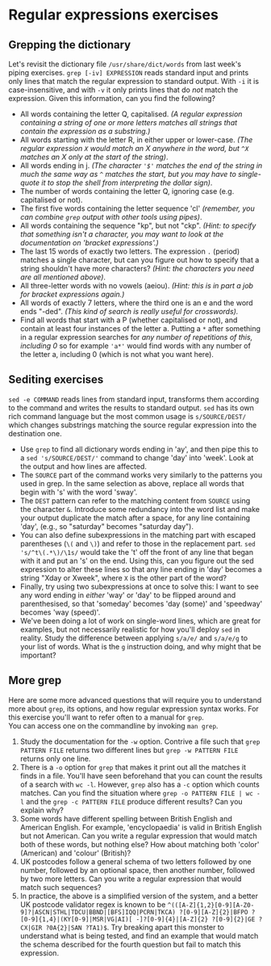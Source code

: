 # Regular expressions exercises

## Grepping the dictionary 

Let's revisit the dictionary file `/usr/share/dict/words` from last week's piping exercises. `grep [-iv] EXPRESSION` reads standard input and prints only lines that match the regular expression to standard output. With `-i` it is case-insensitive, and with `-v` it only prints lines that do _not_ match the expression. Given this information, can you find the following?
  
  * All words containing the letter Q, capitalised. _(A regular expression containing a string of one or more letters matches all strings that contain the expression as a substring.)_
  * All words starting with the letter R, in either upper or lower-case. _(The regular expression `X` would match an X anywhere in the word, but `^X` matches an X only at the start of the string)_. 
  * All words ending in j. _(The character `'$'` matches the end of the string in much the same way as `^` matches the start, but you may have to single-quote it to stop the shell from interpreting the dollar sign)_. 
  * The number of words containing the letter Q, ignoring case (e.g. capitalised or not).
  * The first five words containing the letter sequence 'cl' _(remember, you can combine `grep` output with other tools using pipes)_.
  * All words containing the sequence "kp", but not "ckp". _(Hint: to specify that something _isn't_ a character, you may want to look at the documentation on 'bracket expressions'.)_
  * The last 15 words of exactly two letters. The expression `.` (period) matches a single character, but can you figure out how to specify that a string shouldn't have more characters? _(Hint: the characters you need are all mentioned above)_. 
  * All three-letter words with no vowels (aeiou). _(Hint: this is in part a job for bracket expressions again.)_
  * All words of exactly 7 letters, where the third one is an e and the word
    ends "-ded". _(This kind of search is really useful for crosswords)._ 
  * Find all words that start with a P (whether capitalised or not), and contain
    at least four instances of the letter a. Putting a `*` after something in a
regular expression searches for _any number of repetitions of this, including 0_
so for example `'a*'` would find words with any number of the letter a,
including 0 (which is not what you want here).  

## Sediting exercises

`sed -e COMMAND` reads lines from standard input, transforms them according to
the command and writes the results to standard output. `sed` has its own rich
command language but the most common usage is `s/SOURCE/DEST/` which changes
substrings matching the source regular expression into the destination one.

 * Use `grep` to find all dictionary words ending in 'ay', and then pipe this to
   a `sed 's/SOURCE/DEST/'` command to change 'day' into 'week'. Look at the
output and how lines are affected.
 * The `SOURCE` part of the command works very similarly to the patterns you
   used in grep.  In the same selection as above, replace all words that begin
with 's' with the word 'sway'. 
 * The `DEST` pattern can refer to the matching content from `SOURCE` using the
   character `&`. Introduce some redundancy into the word list and make your
output duplicate the match after a space, for any line containing 'day', (e.g.,
so "saturday" becomes "saturday day").
 * You can also define subexpressions in the matching part with escaped
   parentheses (`\(` and `\)`) and refer to those in the replacement part. `sed
's/^t\(.*\)/\1s/` would take the 't' off the front of any line that began with
it and put an 's' on the end. Using this, can you figure out the sed expression
to alter these lines so that any line ending in 'day' becomes a string "Xday or
Xweek", where `X` is the other part of the word?
 * Finally, try using two subexpressions at once to solve this: I want to see
   any word ending in _either_ 'way' or 'day' to be flipped around and
parenthesised, so that 'someday' becomes 'day (some)' and 'speedway' becomes
'way (speed)'. 
 * We've been doing a lot of work on single-word lines, which are great for
   examples, but not necessarily realistic for how you'll deploy `sed` in
reality. Study the difference between applying `s/a/e/` and `s/a/e/g` to your
list of words. What is the `g` instruction doing, and why might that be
important?

## More grep

Here are some more advanced questions that will require you to
understand more about `grep`, its options, and how regular expression syntax
works.  For this exercise you'll want to refer often to a manual for `grep`.  
You can access one on the commandline by invoking `man grep`.


1. Study the documentation for the `-w` option. Contrive a file such that `grep
   PATTERN FILE` returns two different lines but `grep -w PATTERN FILE` returns
only one line.
2. There is a `-o` option for `grep` that makes it print out all the matches it
   finds in a file. You'll have seen beforehand that you can count the results
of a search with `wc -l`. However, `grep` also has a `-c` option which counts
matches. Can you find the situation where `grep -o PATTERN FILE | wc -l` and the
`grep -c PATTERN FILE` produce different results? Can you explain why? 
3. Some words have different spelling between British English and American
   English. For example, 'encyclopaedia' is valid in British English but not
American. Can you write a regular expression that would match both of these
words, but nothing else? How about matching both 'color' (American) and 'colour'
(British)?
4. UK postcodes follow a general schema of two letters followed by one number,
   followed by an optional space, then another number, followed by two more letters. Can you write
a regular expression that would match such sequences?
5. In practice, the above is a simplified version of the system, and a better UK
   postcode validator regex is known to be
`^(([A-Z]{1,2}[0-9][A-Z0-9]?|ASCN|STHL|TDCU|BBND|[BFS]IQQ|PCRN|TKCA)
?[0-9][A-Z]{2}|BFPO ?[0-9]{1,4}|(KY[0-9]|MSR|VG|AI)[ -]?[0-9]{4}|[A-Z]{2}
?[0-9]{2}|GE ?CX|GIR ?0A{2}|SAN ?TA1)$`. Try breaking apart this monster to
understand what is being tested, and find an example that would match the schema
described for the fourth question but fail to match this expression. 
